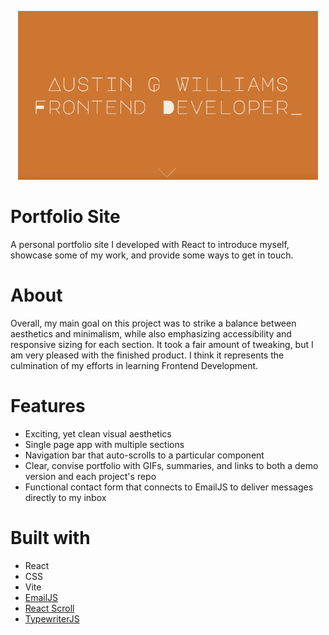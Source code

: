<p align="center">
<img src="https://raw.githubusercontent.com/austingw/portfolio-site/main/portfolio-gif.gif" alt="Portfolio GIF" />
</p>

# Portfolio Site #

A personal portfolio site I developed with React to introduce myself, showcase some of my work, and provide some ways to get in touch.

# About # 

Overall, my main goal on this project was to strike a balance between aesthetics and minimalism, while also emphasizing accessibility and responsive sizing for each section. It took a fair amount of tweaking, but I am very pleased with the finished product. I think it represents the culmination of my efforts in learning Frontend Development. 

# Features #

- Exciting, yet clean visual aesthetics
- Single page app with multiple sections
- Navigation bar that auto-scrolls to a particular component
- Clear, convise portfolio with GIFs, summaries, and links to both a demo version and each project's repo
- Functional contact form that connects to EmailJS to deliver messages directly to my inbox

# Built with #

- React
- CSS
- Vite
- <a href="https://www.emailjs.com/">EmailJS</a>
- <a href="https://www.npmjs.com/package/react-scroll">React Scroll</a>
- <a href="https://github.com/tameemsafi/typewriterjs">TypewriterJS</a>

